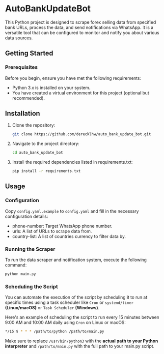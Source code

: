 # AutoBankUpdateBot

This Python project is designed to scrape forex selling data from specified bank URLs, process the data, and send notifications via WhatsApp. It is a versatile tool that can be configured to monitor and notify you about various data sources.

## Getting Started

### Prerequisites

Before you begin, ensure you have met the following requirements:

- Python 3.x is installed on your system.
- You have created a virtual environment for this project (optional but recommended).

## Installation

1. Clone the repository:

   ```sh
   git clone https://github.com/derecklhw/auto_bank_update_bot.git
   ```

2. Navigate to the project directory:

   ```sh
   cd auto_bank_update_bot
   ```

3. Install the required dependencies listed in requirements.txt:

   ```sh
   pip install -r requirements.txt
   ```

## Usage

### Configuration

Copy `config.yaml.example` to `config.yaml` and fill in the necessary configuration details:

- phone-number: Target WhatsApp phone number.
- urls: A list of URLs to scrape data from.
- country-list: A list of countries currency to filter data by.

### Running the Scraper

To run the data scraper and notification system, execute the following command:

```sh
python main.py
```

### Scheduling the Script

You can automate the execution of the script by scheduling it to run at specific times using a task scheduler like `Cron` or `systemd/timer` **(Linux/macOS)** or `Task Scheduler` **(Windows)**.

Here's an example of scheduling the script to run every 15 minutes between 9:00 AM and 10:00 AM daily using `Cron` on Linux or macOS:

```sh
*/15 9 * * * /path/to/python /path/to/main.py
```

Make sure to replace `/usr/bin/python3` with the **actual path to your Python interpreter** and `/path/to/main.py` with the full path to your main.py script.
